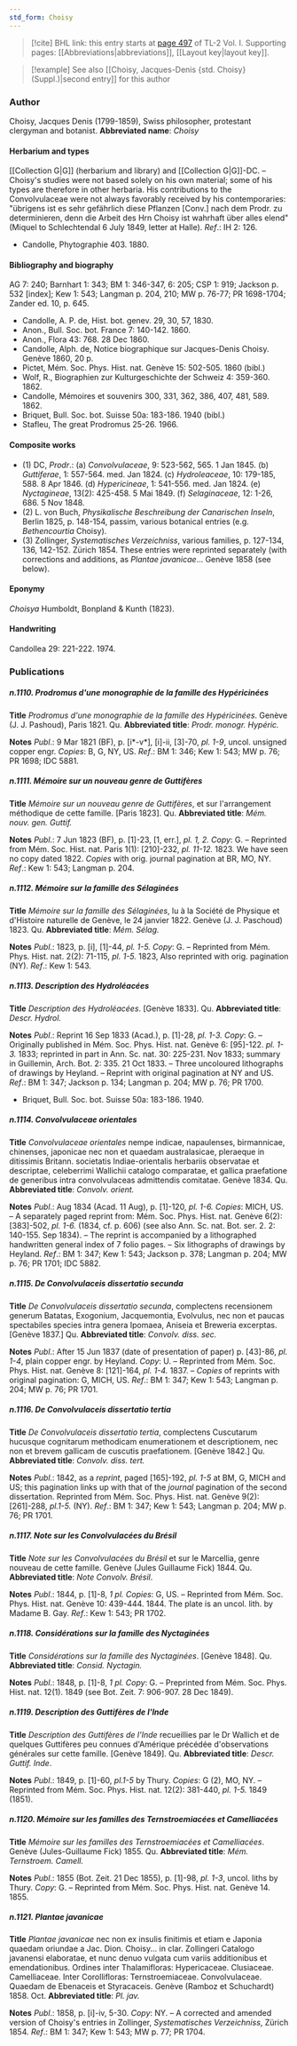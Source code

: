 ```yaml
---
std_form: Choisy
---
```


> [!cite] BHL link: this entry starts at [page 497](https://www.biodiversitylibrary.org/page/33120628) of TL-2 Vol. I.
> Supporting pages: [[Abbreviations|abbreviations]], [[Layout key|layout key]].

> [!example] See also [[Choisy, Jacques-Denis {std. Choisy} (Suppl.)|second entry]] for this author

### Author

Choisy, Jacques Denis (1799-1859), Swiss philosopher, protestant clergyman and botanist. 
**Abbreviated name**: *Choisy*

#### Herbarium and types

[[Collection G|G]] (herbarium and library) and [[Collection G|G]]-DC. – Choisy's studies were not based solely on his own material; some of his types are therefore in other herbaria. His contributions to the Convolvulaceae were not always favorably received by his contemporaries: "übrigens ist es sehr gefährlich diese Pflanzen \[Conv.\] nach dem Prodr. zu determinieren, denn die Arbeit des Hrn Choisy ist wahrhaft über alles elend" (Miquel to Schlechtendal 6 July 1849, letter at Halle).
*Ref*.: IH 2: 126.
- Candolle, Phytographie 403. 1880.

#### Bibliography and biography

AG 7: 240; Barnhart 1: 343; BM 1: 346-347, 6: 205; CSP 1: 919; Jackson p. 532 \[index\]; Kew 1: 543; Langman p. 204, 210; MW p. 76-77; PR 1698-1704; Zander ed. 10, p. 645.
- Candolle, A. P. de, Hist. bot. genev. 29, 30, 57, 1830.
- Anon., Bull. Soc. bot. France 7: 140-142. 1860.
- Anon., Flora 43: 768. 28 Dec 1860.
- Candolle, Alph. de, Notice biographique sur Jacques-Denis Choisy. Genève 1860, 20 p.
- Pictet, Mém. Soc. Phys. Hist. nat. Genève 15: 502-505. 1860 (bibl.)
- Wolf, R., Biographien zur Kulturgeschichte der Schweiz 4: 359-360. 1862.
- Candolle, Mémoires et souvenirs 300, 331, 362, 386, 407, 481, 589. 1862.
- Briquet, Bull. Soc. bot. Suisse 50a: 183-186. 1940 (bibl.)
- Stafleu, The great Prodromus 25-26. 1966.

#### Composite works

- (1) DC, *Prodr*.:
(a) *Convolvulaceae*, 9: 523-562, 565. 1 Jan 1845.
(b) *Guttiferae*, 1: 557-564. med. Jan 1824.
(c) *Hydroleaceae*, 10: 179-185, 588. 8 Apr 1846.
(d) *Hypericineae*, 1: 541-556. med. Jan 1824.
(e) *Nyctagineae*, 13(2): 425-458. 5 Mai 1849.
(f) *Selaginaceae*, 12: 1-26, 686. 5 Nov 1848.
- (2) L. von Buch, *Physikalische Beschreibung der Canarischen Inseln*, Berlin 1825, p. 148-154, passim, various botanical entries (e.g. *Bethencourtia* Choisy).
- (3) Zollinger, *Systematisches Verzeichniss*, various families, p. 127-134, 136, 142-152. Zürich 1854. These entries were reprinted separately (with corrections and additions, as *Plantae javanicae*... Genève 1858 (see below).

#### Eponymy

*Choisya* Humboldt, Bonpland & Kunth (1823).

#### Handwriting

Candollea 29: 221-222. 1974.

### Publications

##### n.1110. Prodromus d'une monographie de la famille des Hypéricinées

**Title**
*Prodromus d'une monographie de la famille des Hypéricinées*. Genève (J. J. Pashoud), Paris 1821. Qu.
**Abbreviated title**: *Prodr. monogr. Hypéric.*

**Notes**
*Publ*.: 9 Mar 1821 (BF), p. \[i\*-v\*\], \[i\]-ii, \[3\]-70, *pl. 1-9*, uncol. unsigned copper engr.
*Copies*: B, G, NY, US.
*Ref*.: BM 1: 346; Kew 1: 543; MW p. 76; PR 1698; IDC 5881.

##### n.1111. Mémoire sur un nouveau genre de Guttifères

**Title**
*Mémoire sur un nouveau genre de Guttifères*, et sur l'arrangement méthodique de cette famille. \[Paris 1823\]. Qu.
**Abbreviated title**: *Mém. nouv. gen. Guttif.*

**Notes**
*Publ*.: 7 Jun 1823 (BF), p. \[1\]-23, \[1, err.\], *pl. 1, 2. Copy*: G. – Reprinted from Mém. Soc. Hist. nat. Paris 1(1): \[210\]-232, *pl. 11-12.* 1823. We have seen no copy dated 1822.
*Copies* with orig. journal pagination at BR, MO, NY.
*Ref*.: Kew 1: 543; Langman p. 204.

##### n.1112. Mémoire sur la famille des Sélaginées

**Title**
*Mémoire sur la famille des Sélaginées*, lu à la Société de Physique et d'Histoire naturelle de Genève, le 24 janvier 1822. Genève (J. J. Paschoud) 1823. Qu.
**Abbreviated title**: *Mém. Sélag.*

**Notes**
*Publ*.: 1823, p. \[i\], \[1\]-44, *pl. 1-5. Copy*: G. – Reprinted from Mém. Phys. Hist. nat. 2(2): 71-115, *pl. 1-5.* 1823, Also reprinted with orig. pagination (NY).
*Ref*.: Kew 1: 543.

##### n.1113. Description des Hydroléacées

**Title**
*Description des Hydroléacées*. \[Genève 1833\]. Qu.
**Abbreviated title**: *Descr. Hydrol.*

**Notes**
*Publ*.: Reprint 16 Sep 1833 (Acad.), p. \[1\]-28, *pl. 1-3. Copy*: G. – Originally published in Mém. Soc. Phys. Hist. nat. Genève 6: \[95\]-122. *pl. 1-3.* 1833; reprinted in part in Ann. Sc. nat. 30: 225-231. Nov 1833; summary in Guillemin, Arch. Bot. 2: 335. 21 Oct 1833. – Three uncoloured lithographs of drawings by Heyland. – Reprint with original pagination at NY and US.
*Ref*.: BM 1: 347; Jackson p. 134; Langman p. 204; MW p. 76; PR 1700.
- Briquet, Bull. Soc. bot. Suisse 50a: 183-186. 1940.

##### n.1114. Convolvulaceae orientales

**Title**
*Convolvulaceae orientales* nempe indicae, napaulenses, birmannicae, chinenses, japonicae nec non et quaedam australasicae, pleraeque in ditissimis Britann. societatis Indiae-orientalis herbariis observatae et descriptae, celeberrimi Wallichii catalogo comparatae, et gallica praefatione de generibus intra convolvulaceas admittendis comitatae. Genève 1834. Qu.
**Abbreviated title**: *Convolv. orient.*

**Notes**
*Publ*.: Aug 1834 (Acad. 11 Aug), p. \[1\]-120, *pl. 1-6. Copies*: MICH, US. – A separately paged reprint from: Mém. Soc. Phys. Hist. nat. Genève 6(2): \[383\]-502, *pl. 1-6.* (1834, cf. p. 606) (see also Ann. Sc. nat. Bot. ser. 2. 2: 140-155. Sep 1834). – The reprint is accompanied by a lithographed handwritten general index of 7 folio pages. – Six lithographs of drawings by Heyland.
*Ref*.: BM 1: 347; Kew 1: 543; Jackson p. 378; Langman p. 204; MW p. 76; PR 1701; IDC 5882.

##### n.1115. De Convolvulaceis dissertatio secunda

**Title**
*De Convolvulaceis dissertatio secunda*, complectens recensionem generum Batatas, Exogonium, Jacquemontia, Evolvulus, nec non et paucas spectabiles species intra genera Ipomaea, Aniseia et Breweria excerptas. \[Genève 1837.\] Qu.
**Abbreviated title**: *Convolv. diss. sec.*

**Notes**
*Publ*.: After 15 Jun 1837 (date of presentation of paper) p. \[43\]-86, *pl. 1-4*, plain copper engr. by Heyland. *Copy*: U. – Reprinted from Mém. Soc. Phys. Hist. nat. Genève 8: \[121\]-164, *pl. 1-4.* 1837. – *Copies* of reprints with original pagination: G, MICH, US.
*Ref*.: BM 1: 347; Kew 1: 543; Langman p. 204; MW p. 76; PR 1701.

##### n.1116. De Convolvulaceis dissertatio tertia

**Title**
*De Convolvulaceis dissertatio tertia*, complectens Cuscutarum hucusque cognitarum methodicam enumerationem et descriptionem, nec non et brevem gallicam de cuscutis praefationem. \[Genève 1842.\] Qu.
**Abbreviated title**: *Convolv. diss. tert.*

**Notes**
*Publ*.: 1842, as a *reprint*, paged \[165\]-192, *pl. 1-5* at BM, G, MICH and US; this pagination links up with that of the *journal* pagination of the second dissertation. Reprinted from Mém. Soc. Phys. Hist. nat. Genève 9(2): \[261\]-288, *pl.1-5.* (NY).
*Ref*.: BM 1: 347; Kew 1: 543; Langman p. 204; MW p. 76; PR 1701.

##### n.1117. Note sur les Convolvulacées du Brésil

**Title**
*Note sur les Convolvulacées du Brésil* et sur le Marcellia, genre nouveau de cette famille. Genève (Jules Guillaume Fick) 1844. Qu.
**Abbreviated title**: *Note Convolv. Brésil*.

**Notes**
*Publ*.: 1844, p. \[1\]-8, *1 pl. Copies*: G, US. – Reprinted from Mém. Soc. Phys. Hist. nat. Genève 10: 439-444. 1844. The plate is an uncol. lith. by Madame B. Gay.
*Ref*.: Kew 1: 543; PR 1702.

##### n.1118. Considérations sur la famille des Nyctaginées

**Title**
*Considérations sur la famille des Nyctaginées*. \[Genève 1848\]. Qu.
**Abbreviated title**: *Consid. Nyctagin.*

**Notes**
*Publ*.: 1848, p. \[1\]-8, *1 pl. Copy*: G. – Preprinted from Mém. Soc. Phys. Hist. nat. 12(1). 1849 (see Bot. Zeit. 7: 906-907. 28 Dec 1849).

##### n.1119. Description des Guttifères de l'Inde

**Title**
*Description des Guttifères de l'Inde* recueillies par le Dr Wallich et de quelques Guttifères peu connues d'Amérique précédée d'observations générales sur cette famille. \[Genève 1849\]. Qu.
**Abbreviated title**: *Descr. Guttif. Inde*.

**Notes**
*Publ*.: 1849, p. \[1\]-60, *pl.1-5* by Thury. *Copies*: G (2), MO, NY. – Reprinted from Mém. Soc. Phys. Hist. nat. 12(2): 381-440, *pl. 1-5.* 1849 (1851).

##### n.1120. Mémoire sur les familles des Ternstroemiacées et Camelliacées

**Title**
*Mémoire sur les familles des Ternstroemiacées et Camelliacées*. Genève (Jules-Guillaume Fick) 1855. Qu.
**Abbreviated title**: *Mém. Ternstroem. Camell.*

**Notes**
*Publ*.: 1855 (Bot. Zeit. 21 Dec 1855), p. \[1\]-98, *pl. 1-3*, uncol. liths by Thury. *Copy*: G. – Reprinted from Mém. Soc. Phys. Hist. nat. Genève 14. 1855.

##### n.1121. Plantae javanicae

**Title**
*Plantae javanicae* nec non ex insulis finitimis et etiam e Japonia quaedam oriundae a Jac. Dion. Choisy... in clar. Zollingeri Catalogo javanensi elaboratae, et nunc denuo vulgata cum variis additionibus et emendationibus. Ordines inter Thalamifloras: Hypericaceae. Clusiaceae. Camelliaceae. Inter Corollifloras: Ternstroemiaceae. Convolvulaceae. Quaedam de Ebenaceis et Styracaceis. Genève (Ramboz et Schuchardt) 1858. Oct.
**Abbreviated title**: *Pl. jav.*

**Notes**
*Publ*.: 1858, p. \[i\]-iv, 5-30. *Copy*: NY. – A corrected and amended version of Choisy's entries in Zollinger, *Systematisches Verzeichniss*, Zürich 1854.
*Ref*.: BM 1: 347; Kew 1: 543; MW p. 77; PR 1704.

